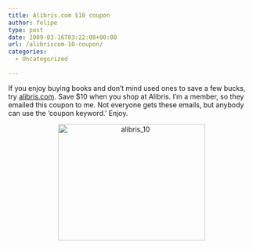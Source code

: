 ```yaml
---
title: Alibris.com $10 coupon
author: felipe
type: post
date: 2009-03-16T03:22:08+00:00
url: /alibriscom-10-coupon/
categories:
  - Uncategorized

---
```

If you enjoy buying books and don&#8217;t mind used ones to save a few bucks, try [alibris.com][1]. Save $10 when you shop at Alibris. I&#8217;m a member, so they emailed this coupon to me. Not everyone gets these emails, but anybody can use the &#8216;coupon keyword.&#8217; Enjoy.

<p style="text-align: center;">
  <a href="/wp-content/uploads/2009/03/alibris_10.png"><img class="aligncenter size-medium wp-image-183" title="alibris_10" src="/wp-content/uploads/2009/03/alibris_10-300x238.png" alt="alibris_10" width="300" height="238" srcset="/wp-content/uploads/2009/03/alibris_10-300x238.png 300w, /wp-content/uploads/2009/03/alibris_10.png 593w" sizes="(max-width: 300px) 100vw, 300px" /></a>
</p>

 [1]: http://www.alibris.com/